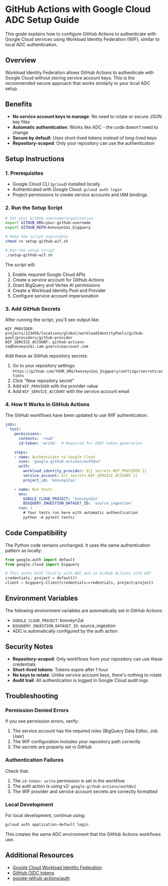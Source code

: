 # GitHub Actions with Google Cloud ADC Setup Guide

This guide explains how to configure GitHub Actions to authenticate with Google Cloud services using Workload Identity Federation (WIF), similar to local ADC authentication.

## Overview

Workload Identity Federation allows GitHub Actions to authenticate with Google Cloud without storing service account keys. This is the recommended secure approach that works similarly to your local ADC setup.

## Benefits

- **No service account keys to manage**: No need to rotate or secure JSON key files
- **Automatic authentication**: Works like ADC - the code doesn't need to change
- **Secure by default**: Uses short-lived tokens instead of long-lived keys
- **Repository-scoped**: Only your repository can use the authentication

## Setup Instructions

### 1. Prerequisites

- Google Cloud CLI (`gcloud`) installed locally
- Authenticated with Google Cloud: `gcloud auth login`
- Project permissions to create service accounts and IAM bindings

### 2. Run the Setup Script

```bash
# Set your GitHub username/organization
export GITHUB_ORG=your-github-username
export GITHUB_REPO=konveyn2ai_bigquery

# Make the script executable
chmod +x setup-github-wif.sh

# Run the setup script
./setup-github-wif.sh
```

The script will:
1. Enable required Google Cloud APIs
2. Create a service account for GitHub Actions
3. Grant BigQuery and Vertex AI permissions
4. Create a Workload Identity Pool and Provider
5. Configure service account impersonation

### 3. Add GitHub Secrets

After running the script, you'll see output like:
```
WIF_PROVIDER: projects/123456/locations/global/workloadIdentityPools/github-pool/providers/github-provider
WIF_SERVICE_ACCOUNT: github-actions-sa@konveyn2ai.iam.gserviceaccount.com
```

Add these as GitHub repository secrets:
1. Go to your repository settings: `https://github.com/YOUR_ORG/konveyn2ai_bigquery/settings/secrets/actions`
2. Click "New repository secret"
3. Add `WIF_PROVIDER` with the provider value
4. Add `WIF_SERVICE_ACCOUNT` with the service account email

### 4. How It Works in GitHub Actions

The GitHub workflows have been updated to use WIF authentication:

```yaml
jobs:
  test:
    permissions:
      contents: 'read'
      id-token: 'write'  # Required for OIDC token generation

    steps:
    - name: Authenticate to Google Cloud
      uses: 'google-github-actions/auth@v2'
      with:
        workload_identity_provider: ${{ secrets.WIF_PROVIDER }}
        service_account: ${{ secrets.WIF_SERVICE_ACCOUNT }}
        project_id: 'konveyn2ai'

    - name: Run tests
      env:
        GOOGLE_CLOUD_PROJECT: 'konveyn2ai'
        BIGQUERY_INGESTION_DATASET_ID: 'source_ingestion'
      run: |
        # Your tests run here with automatic authentication
        python -m pytest tests/
```

## Code Compatibility

The Python code remains unchanged. It uses the same authentication pattern as locally:

```python
from google.auth import default
from google.cloud import bigquery

# This works both locally with ADC and in GitHub Actions with WIF
credentials, project = default()
client = bigquery.Client(credentials=credentials, project=project)
```

## Environment Variables

The following environment variables are automatically set in GitHub Actions:
- `GOOGLE_CLOUD_PROJECT`: konveyn2ai
- `BIGQUERY_INGESTION_DATASET_ID`: source_ingestion
- ADC is automatically configured by the auth action

## Security Notes

- **Repository-scoped**: Only workflows from your repository can use these credentials
- **Short-lived tokens**: Tokens expire after 1 hour
- **No keys to rotate**: Unlike service account keys, there's nothing to rotate
- **Audit trail**: All authentication is logged in Google Cloud audit logs

## Troubleshooting

### Permission Denied Errors
If you see permission errors, verify:
1. The service account has the required roles (BigQuery Data Editor, Job User)
2. The WIF configuration includes your repository path correctly
3. The secrets are properly set in GitHub

### Authentication Failures
Check that:
1. The `id-token: write` permission is set in the workflow
2. The auth action is using v2: `google-github-actions/auth@v2`
3. The WIF provider and service account secrets are correctly formatted

### Local Development
For local development, continue using:
```bash
gcloud auth application-default login
```

This creates the same ADC environment that the GitHub Actions workflows use.

## Additional Resources

- [Google Cloud Workload Identity Federation](https://cloud.google.com/iam/docs/workload-identity-federation)
- [GitHub OIDC tokens](https://docs.github.com/en/actions/deployment/security-hardening-your-deployments/about-security-hardening-with-openid-connect)
- [google-github-actions/auth](https://github.com/google-github-actions/auth)